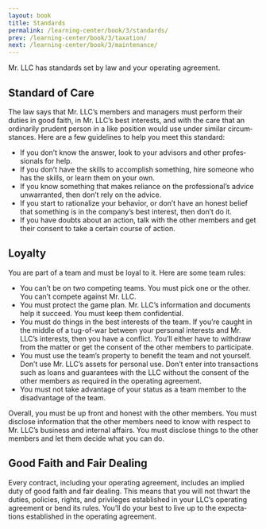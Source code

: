 ```yaml
---
layout: book
title: Standards
permalink: /learning-center/book/3/standards/
prev: /learning-center/book/3/taxation/
next: /learning-center/book/3/maintenance/
---
```


Mr. LLC has stan­dards set by law and your oper­at­ing agreement.

<h2>Stan­dard of Care</h2> 

The law says that Mr. LLC’s mem­bers and man­agers must per­form their duties in good faith, in Mr. LLC’s best inter­ests, and with the care that an ordi­nar­ily pru­dent per­son in a like posi­tion would use under sim­i­lar cir­cum­stances. Here are a few guide­lines to help you meet this standard:

<ul><li>If you don’t know the answer, look to your advi­sors and other pro­fes­sion­als for help.</li>
<li>If you don’t have the skills to accom­plish some­thing, hire some­one who has the skills, or learn them on your own.</li>
<li>If you know some­thing that makes reliance on the professional’s advice unwar­ranted, then don’t rely on the advice.</li>
<li>If you start to ratio­nal­ize your behav­ior, or don’t have an hon­est belief that some­thing is in the company’s best inter­est, then don’t do it.</li>
<li>If you have doubts about an action, talk with the other mem­bers and get their con­sent to take a cer­tain course of action.</li></ul>

<h2>Loy­alty</h2>

You are part of a team and must be loyal to it. Here are some team rules:

<ul><li>You can’t be on two com­pet­ing teams. You must pick one or the other. You can’t com­pete against Mr. LLC.</li>
<li>You must pro­tect the game plan. Mr. LLC’s infor­ma­tion and doc­u­ments help it suc­ceed. You must keep them confidential.</li>
<li>You must do things in the best inter­ests of the team. If you’re caught in the mid­dle of a tug-of-war between your per­sonal inter­ests and Mr. LLC’s inter­ests, then you have a con­flict. You’ll either have to with­draw from the mat­ter or get the con­sent of the other mem­bers to participate.</li>
<li>You must use the team’s prop­erty to ben­e­fit the team and not your­self. Don’t use Mr. LLC’s assets for per­sonal use. Don’t enter into trans­ac­tions such as loans and guar­an­tees with the LLC with­out the con­sent of the other mem­bers as required in the oper­at­ing agreement.</li>
<li>You must not take advan­tage of your sta­tus as a team mem­ber to the dis­ad­van­tage of the team.</li></ul>

Over­all, you must be up front and hon­est with the other mem­bers. You must dis­close infor­ma­tion that the other mem­bers need to know with respect to Mr. LLC’s busi­ness and inter­nal affairs. You must dis­close things to the other mem­bers and let them decide what you can do.

<h2>Good Faith and Fair Dealing</h2> 

Every con­tract, includ­ing your oper­at­ing agree­ment, includes an implied duty of good faith and fair deal­ing. This means that you will not thwart the duties, poli­cies, rights, and priv­i­leges estab­lished in your LLC’s oper­at­ing agree­ment or bend its rules. You’ll do your best to live up to the expecta­tions estab­lished in the oper­at­ing agreement.